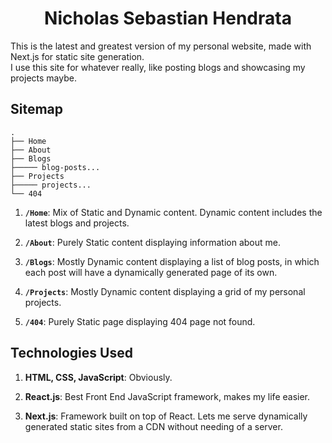 <h1 align="center">
  Nicholas Sebastian Hendrata
</h1>

This is the latest and greatest version of my personal website, made with Next.js for static site generation.  
I use this site for whatever really, like posting blogs and showcasing my projects maybe.

## Sitemap

    .
    ├── Home
    ├── About
    ├── Blogs
    ├───── blog-posts...
    ├── Projects
    ├───── projects...
    └── 404

1.  **`/Home`**: Mix of Static and Dynamic content. Dynamic content includes the latest blogs and projects.

2.  **`/About`**: Purely Static content displaying information about me.

3.  **`/Blogs`**: Mostly Dynamic content displaying a list of blog posts, in which each post will have a dynamically generated page of its own.

4.  **`/Projects`**: Mostly Dynamic content displaying a grid of my personal projects.

5.  **`/404`**: Purely Static page displaying 404 page not found.

## Technologies Used

1.  **HTML, CSS, JavaScript**: Obviously.

2.  **React.js**: Best Front End JavaScript framework, makes my life easier.

3.  **Next.js**: Framework built on top of React. Lets me serve dynamically generated static sites from a CDN without needing of a server.
